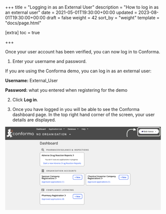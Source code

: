 +++
title = "Logging in as an External User"
description = "How to log in as an external user"
date = 2021-05-01T19:30:00+00:00
updated = 2023-08-01T19:30:00+00:00
draft = false
weight = 42
sort_by = "weight"
template = "docs/page.html"

[extra]
toc = true

+++

Once your user account has been verified, you can now log in to Conforma.

1. Enter your username and password.

<div class="tip">
If you are using the Conforma demo, you can log in as an external user:

<b>Username:</b> External_User


<b>Password:</b> what you entered when registering for the demo
</div>

2. Click <b>Log in</b>.

3. Once you have logged in you will be able to see the Conforma dashboard page. In the top right hand corner of the screen, your user details are displayed.

![dashboard](/docs/about/demo/bobvance.png)